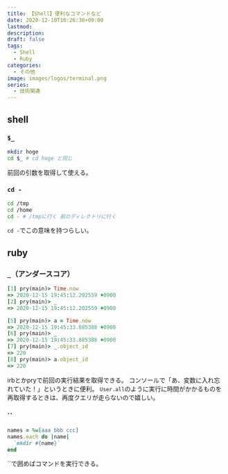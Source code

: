 ```yaml
---
title: 【Shell】便利なコマンドなど
date: 2020-12-10T10:26:30+09:00
lastmod:
description:
draft: false
tags:
  - Shell
  - Ruby
categories:
  - その他
image: images/logos/terminal.png
series:
  - 技術関連
---
```


## shell

### `$_`

```sh
mkdir hoge
cd $_ # cd hoge と同じ
```

前回の引数を取得して使える。


### `cd -`

```sh
cd /tmp
cd /home
cd - # /tmpに行く 前のディレクトリに行く
```

`cd -`でこの意味を持つらしい。

## ruby

### `_`（アンダースコア）

```rb
[1] pry(main)> Time.now
=> 2020-12-15 19:45:12.202559 +0900
[2] pry(main)> _
=> 2020-12-15 19:45:12.202559 +0900

[5] pry(main)> a = Time.now
=> 2020-12-15 19:45:33.885388 +0900
[6] pry(main)> _
=> 2020-12-15 19:45:33.885388 +0900
[7] pry(main)> _.object_id
=> 220
[8] pry(main)> a.object_id
=> 220
```

irbとかpryで前回の実行結果を取得できる。
コンソールで「あ、変数に入れ忘れていた！」というときに便利。
`User.all`のように実行に時間がかかるものを再取得するときは、再度クエリが走らないので嬉しい。

### ``

```rb
names = %w[aaa bbb ccc]
names.each do |name|
  `mkdir #{name}`
end
```

``で囲めばコマンドを実行できる。
